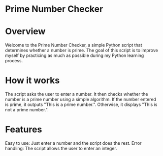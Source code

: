 # Prime Number Checker
# Overview
Welcome to the Prime Number Checker, a simple Python script that determines whether a number is prime. 
The goal of this script is to improve myself by practicing as much as possible during my Python learning process.

# How it works
The script asks the user to enter a number. It then checks whether the number is a prime number using a simple algorithm. If the number entered is prime, it outputs "This is a prime number.". Otherwise, it displays "This is not a prime number.".

# Features
Easy to use: Just enter a number and the script does the rest.
Error handling: The script allows the user to enter an integer.
